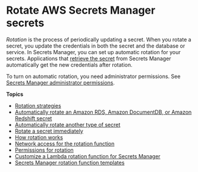 # Rotate AWS Secrets Manager secrets<a name="rotating-secrets"></a>

*Rotation* is the process of periodically updating a secret\. When you rotate a secret, you update the credentials in both the secret and the database or service\. In Secrets Manager, you can set up automatic rotation for your secrets\. Applications that [retrieve the secret](https://docs.aws.amazon.com/secretsmanager/latest/userguide/retrieving-secrets.html#retrieving-secrets_pro) from Secrets Manager automatically get the new credentials after rotation\.

To turn on automatic rotation, you need administrator permissions\. See [Secrets Manager administrator permissions](auth-and-access.md#auth-and-access_admin)\.

**Topics**
+ [Rotation strategies](rotating-secrets_strategies.md)
+ [Automatically rotate an Amazon RDS, Amazon DocumentDB, or Amazon Redshift secret](rotate-secrets_turn-on-for-db.md)
+ [Automatically rotate another type of secret](rotate-secrets_turn-on-for-other.md)
+ [Rotate a secret immediately](rotate-secrets_now.md)
+ [How rotation works](rotate-secrets_how.md)
+ [Network access for the rotation function](rotation-network-rqmts.md)
+ [Permissions for rotation](rotating-secrets-required-permissions-function.md)
+ [Customize a Lambda rotation function for Secrets Manager](rotate-secrets_customize.md)
+ [Secrets Manager rotation function templates](reference_available-rotation-templates.md)